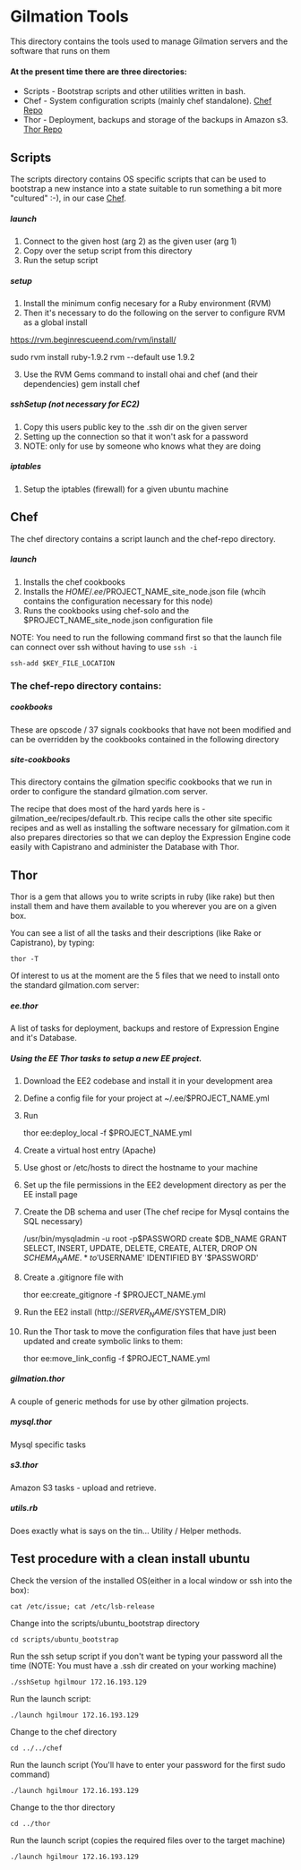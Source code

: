 # Gilmation Tools

This directory contains the tools used to manage Gilmation servers and the software that runs on them

#### At the present time there are three directories:
* Scripts - Bootstrap scripts and other utilities written in bash.
* Chef - System configuration scripts (mainly chef standalone). [Chef Repo](http://github.com/opscode/chef)
* Thor - Deployment, backups and storage of the backups in Amazon s3. [Thor Repo](http://github.com/wycats/thor)

## Scripts

The scripts directory contains OS specific scripts that can be used to bootstrap a new instance into a state suitable to run something a bit more "cultured" :-), in our case [Chef](http://github.com/opscode/chef).

##### launch
1. Connect to the given host (arg 2) as the given user (arg 1)
2. Copy over the setup script from this directory
3. Run the setup script

##### setup 
1. Install the minimum config necesary for a Ruby environment (RVM)
2. Then it's necessary to do the following on the server to configure RVM as a global install

https://rvm.beginrescueend.com/rvm/install/

sudo rvm install ruby-1.9.2
rvm --default use 1.9.2

3. Use the RVM Gems command to install ohai and chef (and their dependencies)
gem install chef

##### sshSetup (not necessary for EC2)
1. Copy this users public key to the .ssh dir on the given server
2. Setting up the connection so that it won't ask for a password
3. NOTE: only for use by someone who knows what they are doing 

##### iptables
1. Setup the iptables (firewall) for a given ubuntu machine

## Chef

The chef directory contains a script launch and the chef-repo directory.  

##### launch
1. Installs the chef cookbooks 
2. Installs the $HOME/.ee/$PROJECT_NAME_site_node.json file (whcih contains the configuration necessary for this node)
3. Runs the cookbooks using chef-solo and the $PROJECT_NAME_site_node.json configuration file

NOTE: You need to run the following command first so that the launch file can connect over ssh without having to use `ssh -i`

    ssh-add $KEY_FILE_LOCATION

### The chef-repo directory contains:

##### cookbooks
These are opscode / 37 signals cookbooks that have not been modified and can be overridden by the cookbooks contained in the following directory

##### site-cookbooks
This directory contains the gilmation specific cookbooks that we run in order to configure the standard gilmation.com server.

The recipe that does most of the hard yards here is - gilmation_ee/recipes/default.rb.  This recipe calls the other site specific recipes and as well as installing the software necessary for gilmation.com it also prepares directories so that we can deploy the Expression Engine code easily with Capistrano and administer the Database with Thor.  

## Thor

Thor is a gem that allows you to write scripts in ruby (like rake) but then install them and have them available to you wherever you are on a given box.  

You can see a list of all the tasks and their descriptions (like Rake or Capistrano), by typing:

    thor -T 

Of interest to us at the moment are the 5 files that we need to install onto the standard gilmation.com server:

##### ee.thor
A list of tasks for deployment, backups and restore of Expression Engine and it's Database.

##### Using the EE Thor tasks to setup a new EE project.

1. Download the EE2 codebase and install it in your development area
2. Define a config file for your project at ~/.ee/$PROJECT_NAME.yml
3. Run 

    thor ee:deploy_local -f $PROJECT_NAME.yml

4. Create a virtual host entry (Apache)
5. Use ghost or /etc/hosts to direct the hostname to your machine
6. Set up the file permissions in the EE2 development directory as per the EE install page
7. Create the DB schema and user (The chef recipe for Mysql contains the SQL necessary)

    /usr/bin/mysqladmin -u root -p$PASSWORD create $DB_NAME
    GRANT SELECT, INSERT, UPDATE, DELETE, CREATE, ALTER, DROP ON $SCHEMA_NAME.* to '$USERNAME' IDENTIFIED BY '$PASSWORD'

8. Create a .gitignore file with 

    thor ee:create_gitignore -f $PROJECT_NAME.yml

9. Run the EE2 install (http://$SERVER_NAME/$SYSTEM_DIR)
10. Run the Thor task to move the configuration files that have just been updated and create symbolic links to them: 

    thor ee:move_link_config -f $PROJECT_NAME.yml

##### gilmation.thor
A couple of generic methods for use by other gilmation projects.

##### mysql.thor
Mysql specific tasks

##### s3.thor
Amazon S3 tasks - upload and retrieve.

##### utils.rb
Does exactly what is says on the tin…  Utility / Helper methods. 

## Test procedure with a clean install ubuntu

Check the version of the installed OS(either in a local window or ssh into the box):
  
    cat /etc/issue; cat /etc/lsb-release
    
Change into the scripts/ubuntu_bootstrap directory

    cd scripts/ubuntu_bootstrap

Run the ssh setup script if you don't want be typing your password all the time
(NOTE: You must have a .ssh dir created on your working machine)

    ./sshSetup hgilmour 172.16.193.129

Run the launch script:

    ./launch hgilmour 172.16.193.129

Change to the chef directory

    cd ../../chef

Run the launch script (You'll have to enter your password for the first sudo command)

    ./launch hgilmour 172.16.193.129

Change to the thor directory

    cd ../thor

Run the launch script (copies the required files over to the target machine)

    ./launch hgilmour 172.16.193.129
